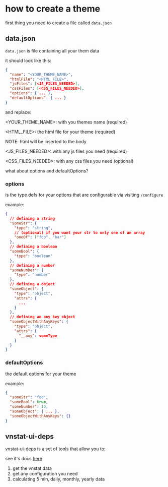 # how to create a theme

first thing you need to create a file called `data.json`

## data.json

```data.json``` is file containing all your them data

it should look like this:

```json
{
  "name": "<YOUR_THEME_NAME>",
  "htmlFile": "<HTML_FILE>",
  "jsFiles": [<JS_FILES_NEEDED>],
  "cssFiles": [<CSS_FILES_NEEDED>],
  "options": { ... },
  "defaultOptions": { ... }
}
```

and replace:

<YOUR_THEME_NAME>: with you themes name (required)

<HTML_FILE>: the html file for your theme (required)

NOTE: html will be inserted to the body

<JS_FILES_NEEDED>: with any js files you need (required)

<CSS_FILES_NEEDED>: with any css files you need (optional)

what about options and defaultOptions?

### options

is the type defs for your options that are configurable via visiting `/configure`

example:

```json
{
  // defining a string
  "someStr": {
    "type": "string",
    // (optional) if you want your str to only one of an array
    "oneOf": ["foo", "bar"]
  },
  // defining a boolean
  "someBool": {
    "type": "boolean"
  },
  // defining a number
  "someNumber": {
    "type": "number"
  },
  // defining a object
  "someObject": {
    "type": "object",
    "attrs": {
      ...
    }
  },
  // defining an any key object
  "someObjectWithAnyKeys": {
    "type": "object",
    "attrs": {
      "__any": someType
    }
  }
}
```

### defaultOptions

the default options for your theme

example:

```json
{
  "someStr": "foo",
  "someBool": true,
  "someNumber": 10,
  "someObject": { ... },
  "someObjectWithAnyKeys": {}
}
```

## vnstat-ui-deps

vnstat-ui-deps is a set of tools that allow you to:

see it's docs [here](https://github.com/AliBasicCoder/vnstat-ui-deps)

1. get the vnstat data
2. get any configuration you need
3. calculating 5 min, daily, monthly, yearly data
